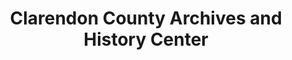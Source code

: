 ---
layout: repo
title: "Clarendon County Archives and History Center"
id: 2090
permalink: repos/2090/
---